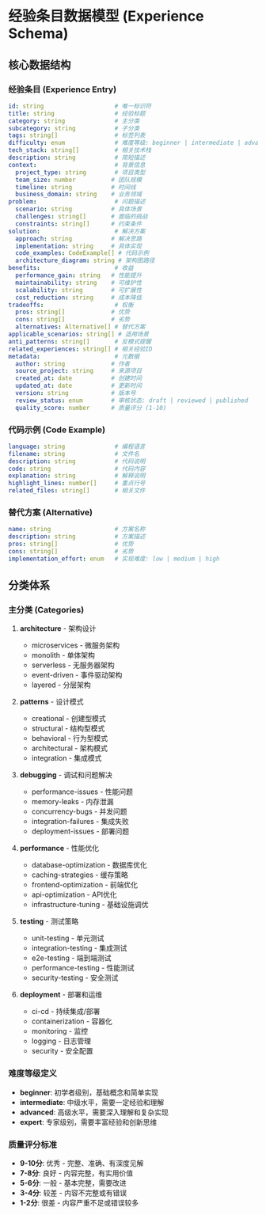 # 经验条目数据模型 (Experience Schema)

## 核心数据结构

### 经验条目 (Experience Entry)

```yaml
id: string                    # 唯一标识符
title: string                 # 经验标题
category: string              # 主分类
subcategory: string           # 子分类
tags: string[]                # 标签列表
difficulty: enum              # 难度等级: beginner | intermediate | advanced | expert
tech_stack: string[]          # 相关技术栈
description: string           # 简短描述
context:                      # 背景信息
  project_type: string        # 项目类型
  team_size: number          # 团队规模
  timeline: string           # 时间线
  business_domain: string    # 业务领域
problem:                      # 问题描述
  scenario: string           # 具体场景
  challenges: string[]       # 面临的挑战
  constraints: string[]      # 约束条件
solution:                     # 解决方案
  approach: string           # 解决思路
  implementation: string     # 具体实现
  code_examples: CodeExample[] # 代码示例
  architecture_diagram: string # 架构图路径
benefits:                     # 收益
  performance_gain: string   # 性能提升
  maintainability: string    # 可维护性
  scalability: string        # 可扩展性
  cost_reduction: string     # 成本降低
tradeoffs:                    # 权衡
  pros: string[]             # 优势
  cons: string[]             # 劣势
  alternatives: Alternative[] # 替代方案
applicable_scenarios: string[] # 适用场景
anti_patterns: string[]       # 反模式提醒
related_experiences: string[] # 相关经验ID
metadata:                     # 元数据
  author: string             # 作者
  source_project: string     # 来源项目
  created_at: date           # 创建时间
  updated_at: date           # 更新时间
  version: string            # 版本号
  review_status: enum        # 审核状态: draft | reviewed | published
  quality_score: number      # 质量评分 (1-10)
```

### 代码示例 (Code Example)

```yaml
language: string              # 编程语言
filename: string              # 文件名
description: string           # 代码说明
code: string                  # 代码内容
explanation: string           # 解释说明
highlight_lines: number[]     # 重点行号
related_files: string[]       # 相关文件
```

### 替代方案 (Alternative)

```yaml
name: string                  # 方案名称
description: string           # 方案描述
pros: string[]                # 优势
cons: string[]                # 劣势
implementation_effort: enum   # 实现难度: low | medium | high
```

## 分类体系

### 主分类 (Categories)

1. **architecture** - 架构设计
   - microservices - 微服务架构
   - monolith - 单体架构
   - serverless - 无服务器架构
   - event-driven - 事件驱动架构
   - layered - 分层架构

2. **patterns** - 设计模式
   - creational - 创建型模式
   - structural - 结构型模式
   - behavioral - 行为型模式
   - architectural - 架构模式
   - integration - 集成模式

3. **debugging** - 调试和问题解决
   - performance-issues - 性能问题
   - memory-leaks - 内存泄漏
   - concurrency-bugs - 并发问题
   - integration-failures - 集成失败
   - deployment-issues - 部署问题

4. **performance** - 性能优化
   - database-optimization - 数据库优化
   - caching-strategies - 缓存策略
   - frontend-optimization - 前端优化
   - api-optimization - API优化
   - infrastructure-tuning - 基础设施调优

5. **testing** - 测试策略
   - unit-testing - 单元测试
   - integration-testing - 集成测试
   - e2e-testing - 端到端测试
   - performance-testing - 性能测试
   - security-testing - 安全测试

6. **deployment** - 部署和运维
   - ci-cd - 持续集成/部署
   - containerization - 容器化
   - monitoring - 监控
   - logging - 日志管理
   - security - 安全配置

### 难度等级定义

- **beginner**: 初学者级别，基础概念和简单实现
- **intermediate**: 中级水平，需要一定经验和理解
- **advanced**: 高级水平，需要深入理解和复杂实现
- **expert**: 专家级别，需要丰富经验和创新思维

### 质量评分标准

- **9-10分**: 优秀 - 完整、准确、有深度见解
- **7-8分**: 良好 - 内容完整，有实用价值
- **5-6分**: 一般 - 基本完整，需要改进
- **3-4分**: 较差 - 内容不完整或有错误
- **1-2分**: 很差 - 内容严重不足或错误较多
